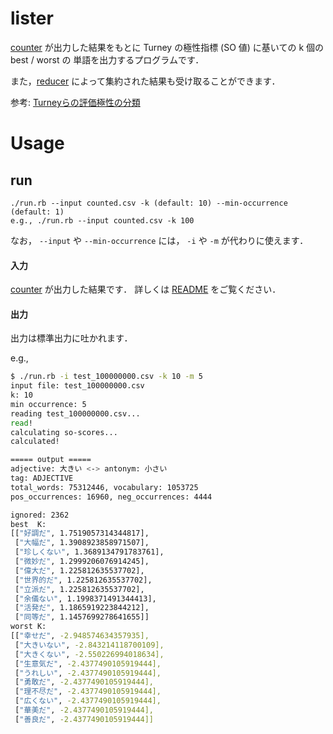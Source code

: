 lister
===

[counter](./counter) が出力した結果をもとに
Turney の極性指標 (SO 値) に基いての k 個の best / worst の
単語を出力するプログラムです．

また，[reducer](../reducer) によって集約された結果も受け取ることができます．

参考: [Turneyらの評価極性の分類]( https://goo.gl/1AuW9W )

# Usage
## run

```
./run.rb --input counted.csv -k (default: 10) --min-occurrence (default: 1)
e.g., ./run.rb --input counted.csv -k 100
```

なお， `--input` や `--min-occurrence` には， `-i` や `-m` が代わりに使えます．

#### 入力
[counter](./counter) が出力した結果です．
詳しくは [README](../counter/README.md) をご覧ください．

#### 出力
出力は標準出力に吐かれます．

e.g.,

```sh
$ ./run.rb -i test_100000000.csv -k 10 -m 5
input file: test_100000000.csv
k: 10
min occurrence: 5
reading test_100000000.csv...
read!
calculating so-scores...
calculated!

===== output =====
adjective: 大きい <-> antonym: 小さい
tag: ADJECTIVE
total_words: 75312446, vocabulary: 1053725
pos_occurrences: 16960, neg_occurrences: 4444

ignored: 2362
best  K:
[["好調だ", 1.7519057314344817],
 ["大幅だ", 1.3908923858971507],
 ["珍しくない", 1.3689134791783761],
 ["微妙だ", 1.2999206076914245],
 ["偉大だ", 1.225812635537702],
 ["世界的だ", 1.225812635537702],
 ["立派だ", 1.225812635537702],
 ["余儀ない", 1.1998371491344413],
 ["活発だ", 1.1865919223844212],
 ["同等だ", 1.1457699278641655]]
worst K:
[["幸せだ", -2.948574634357935],
 ["大きいない", -2.843214118700109],
 ["大きくない", -2.550226994018634],
 ["生意気だ", -2.4377490105919444],
 ["うれしい", -2.4377490105919444],
 ["勇敢だ", -2.4377490105919444],
 ["理不尽だ", -2.4377490105919444],
 ["広くない", -2.4377490105919444],
 ["華美だ", -2.4377490105919444],
 ["善良だ", -2.4377490105919444]]
```
